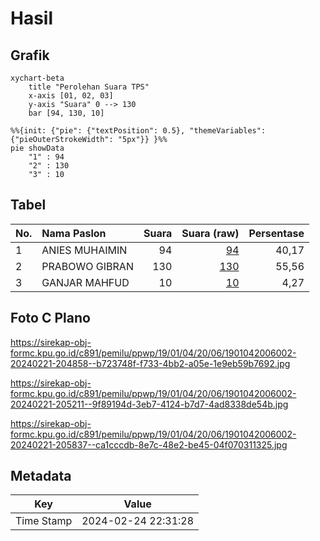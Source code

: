 # Hasil

## Grafik

```mermaid
xychart-beta
    title "Perolehan Suara TPS"
    x-axis [01, 02, 03]
    y-axis "Suara" 0 --> 130
    bar [94, 130, 10]
```

```mermaid
%%{init: {"pie": {"textPosition": 0.5}, "themeVariables": {"pieOuterStrokeWidth": "5px"}} }%%
pie showData
    "1" : 94
    "2" : 130
    "3" : 10
```

## Tabel

| No. | Nama Paslon    | Suara | Suara (raw) | Persentase |
|:--- |:-------------- | -----:| -----------:| ----------:|
| 1   | ANIES MUHAIMIN | 94    | [94][p-1]   | 40,17      |
| 2   | PRABOWO GIBRAN | 130   | [130][p-2]  | 55,56      |
| 3   | GANJAR MAHFUD  | 10    | [10][p-3]   | 4,27       |


[p-1]: https://github.com/gigit-pemilu/pemilu-2024-19-kepulauan-bangka-belitung/blob/main/pilpres/hitung-suara/sub/19-kepulauan-bangka-belitung/sub/01-bangka/sub/04-mendo-barat/sub/2006-cengkong-abang/sub/002-tps/sub/paslon-1.txt
[p-2]: https://github.com/gigit-pemilu/pemilu-2024-19-kepulauan-bangka-belitung/blob/main/pilpres/hitung-suara/sub/19-kepulauan-bangka-belitung/sub/01-bangka/sub/04-mendo-barat/sub/2006-cengkong-abang/sub/002-tps/sub/paslon-2.txt
[p-3]: https://github.com/gigit-pemilu/pemilu-2024-19-kepulauan-bangka-belitung/blob/main/pilpres/hitung-suara/sub/19-kepulauan-bangka-belitung/sub/01-bangka/sub/04-mendo-barat/sub/2006-cengkong-abang/sub/002-tps/sub/paslon-3.txt

## Foto C Plano

https://sirekap-obj-formc.kpu.go.id/c891/pemilu/ppwp/19/01/04/20/06/1901042006002-20240221-204858--b723748f-f733-4bb2-a05e-1e9eb59b7692.jpg

https://sirekap-obj-formc.kpu.go.id/c891/pemilu/ppwp/19/01/04/20/06/1901042006002-20240221-205211--9f89194d-3eb7-4124-b7d7-4ad8338de54b.jpg

https://sirekap-obj-formc.kpu.go.id/c891/pemilu/ppwp/19/01/04/20/06/1901042006002-20240221-205837--ca1cccdb-8e7c-48e2-be45-04f070311325.jpg


## Metadata

| Key        | Value               |
| ---------- | ------------------- |
| Time Stamp | 2024-02-24 22:31:28 |



